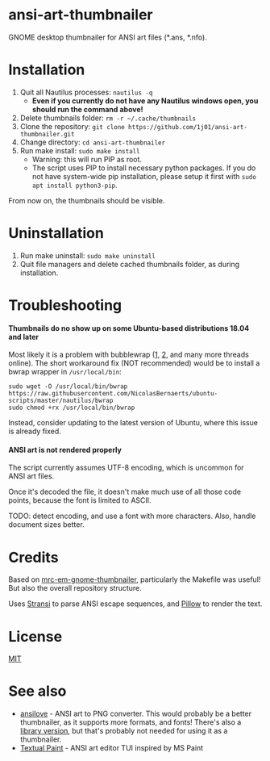 # ansi-art-thumbnailer

GNOME desktop thumbnailer for ANSI art files (*.ans, *.nfo).

# Installation
1. Quit all Nautilus processes: `nautilus -q`
   - __Even if you currently do not have any Nautilus windows open, you should run the command above!__
2. Delete thumbnails folder: `rm -r ~/.cache/thumbnails`
3. Clone the repository: `git clone https://github.com/1j01/ansi-art-thumbnailer.git`
4. Change directory: `cd ansi-art-thumbnailer`
5. Run make install: `sudo make install`
   - Warning: this will run PIP as root.
   - The script uses PIP to install necessary python packages. If you do not have system-wide pip installation,
    please setup it first with `sudo apt install python3-pip`.

From now on, the thumbnails should be visible.

# Uninstallation
1. Run make uninstall: `sudo make uninstall`
2. Quit file managers and delete cached thumbnails folder, as during installation.

# Troubleshooting
#### Thumbnails do no show up on some Ubuntu-based distributions 18.04 and later
Most likely it is a problem with bubblewrap 
([1](https://askubuntu.com/questions/1279091/nautilus-thumbnailer-for-ms-office-documents-in-ubuntu-20),
[2](https://askubuntu.com/questions/1088539/custom-thumbnailers-don-t-work-on-ubuntu-18-10-and-18-04),
and many more threads online). The short workaround fix (NOT recommended) would be to install a bwrap wrapper in `/usr/local/bin`:
```
sudo wget -O /usr/local/bin/bwrap https://raw.githubusercontent.com/NicolasBernaerts/ubuntu-scripts/master/nautilus/bwrap
sudo chmod +rx /usr/local/bin/bwrap
```
Instead, consider updating to the latest version of Ubuntu, where this issue is already fixed.

#### ANSI art is not rendered properly

The script currently assumes UTF-8 encoding, which is uncommon for ANSI art files.

Once it's decoded the file, it doesn't make much use of all those code points, because the font is limited to ASCII.

TODO: detect encoding, and use a font with more characters. Also, handle document sizes better.

# Credits

Based on [mrc-em-gnome-thumbnailer](https://github.com/the-lay/mrc-em-gnome-thumbnailer), particularly the Makefile was useful!
But also the overall repository structure.

Uses [Stransi](https://pypi.org/project/stransi/) to parse ANSI escape sequences, and [Pillow](https://pypi.org/project/Pillow/) to render the text.

# License

[MIT](LICENSE.txt)

# See also

- [ansilove](https://github.com/ansilove/ansilove) - ANSI art to PNG converter. This would probably be a better thumbnailer, as it supports more formats, and fonts! There's also a [library version](https://github.com/ansilove/libansilove), but that's probably not needed for using it as a thumbnailer.
- [Textual Paint](https://github.com/1j01/textual-paint) - ANSI art editor TUI inspired by MS Paint